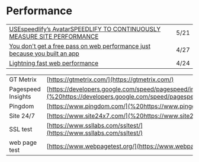 # Performance

|  |  |
| :--- | :--- |
| [USEspeedlify’s AvatarSPEEDLIFY TO CONTINUOUSLY MEASURE SITE PERFORMANCE](https://www.zachleat.com/web/speedlify/) | 5/21 |
| [You don't get a free pass on web performance just because you built an app](https://gomakethings.com/you-dont-get-a-free-pass-on-web-performance-just-because-you-built-an-app/?mc_cid=c408b58b94&mc_eid=[UNIQID]) | 4/27 |
| [Lightning fast web performance](https://gomakethings.com/lightning-fast-web-performance/?mc_cid=cc47eefa14&mc_eid=[UNIQID]) | 4/24 |

|  |  |
| :--- | :--- |
| GT Metrix | [https://gtmetrix.com/](https://gtmetrix.com/) |
| Pagespeed Insights | [https://developers.google.com/speed/pagespeed/insights/](%20https://developers.google.com/speed/pagespeed/insights/) |
| Pingdom | [https://www.pingdom.com/](%20https://www.pingdom.com/) |
| Site 24/7 | [https://www.site24x7.com/](%20https://www.site24x7.com/) |
| SSL test | [https://www.ssllabs.com/ssltest/](https://www.ssllabs.com/ssltest/) |
| web page test | [https://www.webpagetest.org/](https://www.webpagetest.org/) |



